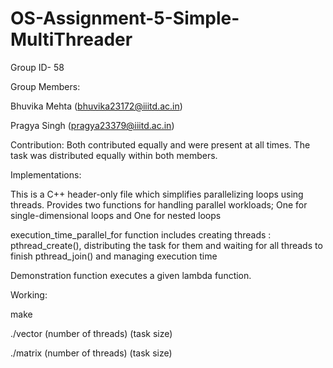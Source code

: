 # OS-Assignment-5-Simple-MultiThreader

Group ID- 58

Group Members:

Bhuvika Mehta (bhuvika23172@iiitd.ac.in)

Pragya Singh (pragya23379@iiitd.ac.in)

Contribution: Both contributed equally and were present at all times. The task was distributed equally within both members.

Implementations:

This is a C++ header-only file which simplifies parallelizing loops using threads.
Provides two functions for handling parallel workloads;
One for single-dimensional loops and One for nested loops 

execution_time_parallel_for function includes creating threads : pthread_create(), distributing the task for them and waiting for all threads to finish pthread_join() and managing execution time

Demonstration function executes a given lambda function.  

Working:

make

./vector (number of threads) (task size)

./matrix (number of threads) (task size)
